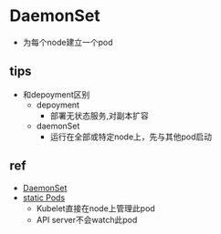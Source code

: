 # DaemonSet

+ 为每个node建立一个pod

## tips
+ 和depoyment区别
    + depoyment
        + 部署无状态服务,对副本扩容
    + daemonSet
        + 运行在全部或特定node上，先与其他pod启动


## ref
+ [DaemonSet](https://kubernetes.io/zh/docs/concepts/workloads/controllers/daemonset/)
+ [static Pods](https://kubernetes.io/docs/tasks/configure-pod-container/static-pod/)
    + Kubelet直接在node上管理此pod
    + API server不会watch此pod